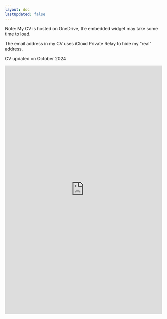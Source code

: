 ```yaml
---
layout: doc
lastUpdated: false
---
```


Note: My CV is hosted on OneDrive, the embedded widget may take some time to load.

The email address in my CV uses iCloud Private Relay to hide my "real" address.

CV updated on October 2024

<iframe src="https://1drv.ms/b/s!AiVV7FDFATp_gYQvy10Jgq8Y3qgMWg?embed=1&em=2" width=100% height="800" frameborder="0" scrolling="no"></iframe>